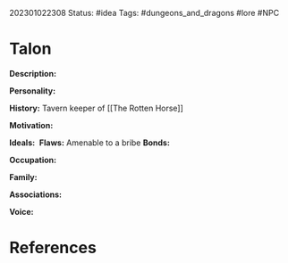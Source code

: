 202301022308
Status: #idea
Tags: #dungeons_and_dragons #lore #NPC 

# Talon
**Description:** 

**Personality:** 

**History:** Tavern keeper of [[The Rotten Horse]]

**Motivation:** 

**Ideals:** 
**Flaws:** Amenable to a bribe
**Bonds:** 

**Occupation:** 

**Family:** 

**Associations:** 

**Voice:** 



# References